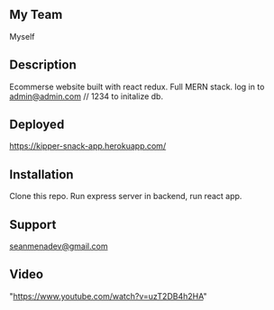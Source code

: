 ## My Team
Myself

## Description
Ecommerse website built with react redux. Full MERN stack. log in to admin@admin.com // 1234 to initalize db.

## Deployed
https://kipper-snack-app.herokuapp.com/


## Installation

Clone this repo. Run express server in backend, run react app.

## Support

seanmenadev@gmail.com

## Video

"https://www.youtube.com/watch?v=uzT2DB4h2HA"
